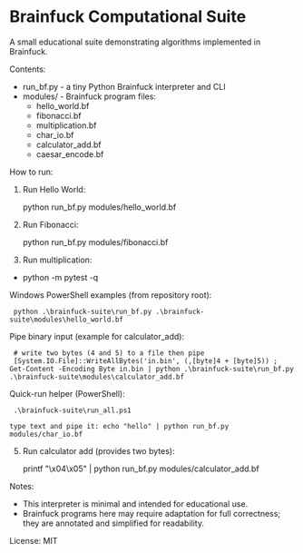 # Brainfuck Computational Suite

A small educational suite demonstrating algorithms implemented in Brainfuck.

Contents:
- run_bf.py - a tiny Python Brainfuck interpreter and CLI
- modules/ - Brainfuck program files:
  - hello_world.bf
  - fibonacci.bf
  - multiplication.bf
  - char_io.bf
  - calculator_add.bf
  - caesar_encode.bf

How to run:

1. Run Hello World:

    python run_bf.py modules/hello_world.bf

2. Run Fibonacci:

    python run_bf.py modules/fibonacci.bf

3. Run multiplication:


  - python -m pytest -q

Windows PowerShell examples (from repository root):

     python .\brainfuck-suite\run_bf.py .\brainfuck-suite\modules\hello_world.bf

Pipe binary input (example for calculator_add):

     # write two bytes (4 and 5) to a file then pipe
     [System.IO.File]::WriteAllBytes('in.bin', (,[byte]4 + [byte]5)) ; Get-Content -Encoding Byte in.bin | python .\brainfuck-suite\run_bf.py .\brainfuck-suite\modules\calculator_add.bf

Quick-run helper (PowerShell):

     .\brainfuck-suite\run_all.ps1

    type text and pipe it: echo "hello" | python run_bf.py modules/char_io.bf

5. Run calculator add (provides two bytes):

    printf "\x04\x05" | python run_bf.py modules/calculator_add.bf

Notes:
- This interpreter is minimal and intended for educational use.
- Brainfuck programs here may require adaptation for full correctness; they are annotated and simplified for readability.

License: MIT
